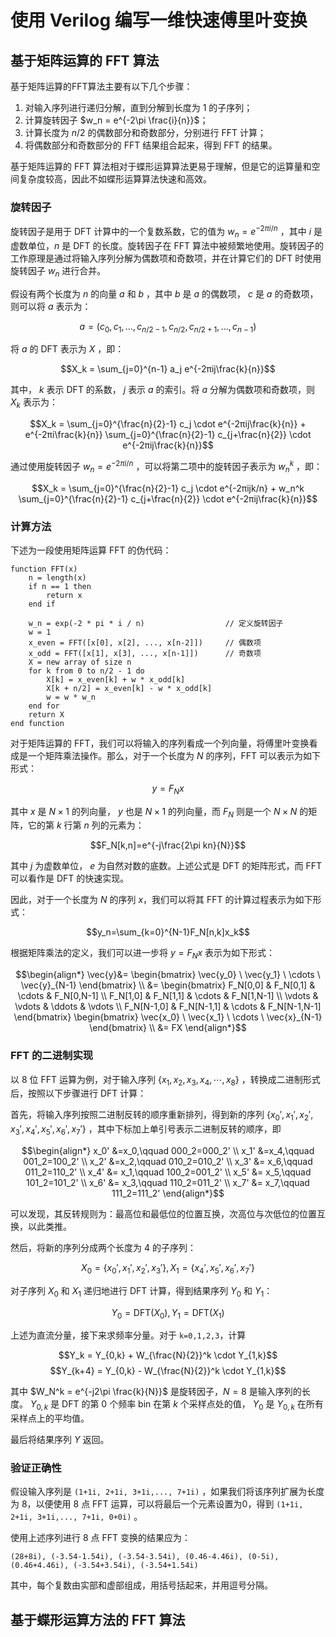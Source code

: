 # 使用 Verilog 编写一维快速傅里叶变换

## 基于矩阵运算的 FFT 算法

基于矩阵运算的FFT算法主要有以下几个步骤：

  1. 对输入序列进行递归分解，直到分解到长度为 1 的子序列；
  2. 计算旋转因子 $w_n = e^{-2\pi \frac{i}{n}}$；
  3. 计算长度为 $n/2$ 的偶数部分和奇数部分，分别进行 FFT 计算；
  4. 将偶数部分和奇数部分的 FFT 结果组合起来，得到 FFT 的结果。

基于矩阵运算的 FFT 算法相对于蝶形运算算法更易于理解，但是它的运算量和空间复杂度较高，因此不如蝶形运算算法快速和高效。

### 旋转因子

旋转因子是用于 DFT 计算中的一个复数系数，它的值为 $w_n = e^{-2πi/n}$ ，其中 $i$ 是虚数单位，$n$ 是 DFT 的长度。旋转因子在 FFT 算法中被频繁地使用。旋转因子的工作原理是通过将输入序列分解为偶数项和奇数项，并在计算它们的 DFT 时使用旋转因子 $w_n$ 进行合并。

假设有两个长度为 $n$ 的向量 $a$ 和 $b$ ，其中 $b$ 是 $a$ 的偶数项， $c$ 是 $a$ 的奇数项，则可以将 $a$ 表示为：

$$a = (c_0, c_1, ..., c_{n/2-1}, c_{n/2}, c_{n/2+1}, ..., c_{n-1})$$

将 $a$ 的 DFT 表示为 $X$ ，即：

$$X_k = \sum_{j=0}^{n-1} a_j e^{-2πij\frac{k}{n}}$$

其中， $k$ 表示 DFT 的系数， $j$ 表示 $a$ 的索引。将 $a$ 分解为偶数项和奇数项，则 $X_k$ 表示为：

$$X_k = \sum_{j=0}^{\frac{n}{2}-1} c_j \cdot e^{-2πij\frac{k}{n}} + e^{-2πi\frac{k}{n}} \sum_{j=0}^{\frac{n}{2}-1} c_{j+\frac{n}{2}} \cdot e^{-2πij\frac{k}{n}}$$

通过使用旋转因子 $w_n = e^{-2πi/n}$ ，可以将第二项中的旋转因子表示为 $w_n^k$ ，即：

$$X_k = \sum_{j=0}^{\frac{n}{2}-1} c_j \cdot e^{-2πijk/n} + w_n^k \sum_{j=0}^{\frac{n}{2}-1} c_{j+\frac{n}{2}} \cdot e^{-2πij\frac{k}{n}}$$

### 计算方法

下述为一段使用矩阵运算 FFT 的伪代码：
```
function FFT(x)
    n = length(x)
    if n == 1 then
        return x
    end if

    w_n = exp(-2 * pi * i / n)                  // 定义旋转因子
    w = 1
    x_even = FFT([x[0], x[2], ..., x[n-2]])     // 偶数项
    x_odd = FFT([x[1], x[3], ..., x[n-1]])      // 奇数项
    X = new array of size n
    for k from 0 to n/2 - 1 do
        X[k] = x_even[k] + w * x_odd[k]
        X[k + n/2] = x_even[k] - w * x_odd[k]
        w = w * w_n
    end for
    return X
end function
```

对于矩阵运算的 FFT，我们可以将输入的序列看成一个列向量，将傅里叶变换看成是一个矩阵乘法操作。那么，对于一个长度为 $N$ 的序列，FFT 可以表示为如下形式：

$$y = F_Nx$$

其中 $x$ 是 $N\times 1$ 的列向量， $y$ 也是 $N\times 1$ 的列向量，而 $F_N$ 则是一个 $N\times N$ 的矩阵，它的第 $k$ 行第 $n$ 列的元素为：

$$F_N[k,n]=e^{-j\frac{2\pi kn}{N}}$$

其中 $j$ 为虚数单位， $e$ 为自然对数的底数。上述公式是 DFT 的矩阵形式，而 FFT 可以看作是 DFT 的快速实现。

因此，对于一个长度为 $N$ 的序列 $x$，我们可以将其 FFT 的计算过程表示为如下形式：

$$y_n=\sum_{k=0}^{N-1}F_N[n,k]x_k$$

根据矩阵乘法的定义，我们可以进一步将 $y=F_Nx$ 表示为如下形式：

$$\begin{align*}
\vec{y}&= \begin{bmatrix} 
\vec{y_0} \ \vec{y_1} \ \cdots \ \vec{y}_{N-1} 
\end{bmatrix} \\
&= \begin{bmatrix} 
F_N[0,0] & F_N[0,1] & \cdots & F_N[0,N-1] \\
F_N[1,0] & F_N[1,1] & \cdots & F_N[1,N-1] \\ 
\vdots & \vdots & \ddots & \vdots \\ 
F_N[N-1,0] & F_N[N-1,1] & \cdots & F_N[N-1,N-1] 
\end{bmatrix} 
\begin{bmatrix} 
\vec{x_0} \ \vec{x_1} \ \cdots \ \vec{x}_{N-1} 
\end{bmatrix} \\
&= FX
\end{align*}$$


### FFT 的二进制实现

以 8 位 FFT 运算为例，对于输入序列 $\{x_1, x_2, x_3, x_4,\cdots , x_8 \}$ ，转换成二进制形式后，按照以下步骤进行 DFT 计算：

首先，将输入序列按照二进制反转的顺序重新排列，得到新的序列 $\{x_0',x_1',x_2',x_3',x_4',x_5',x_6',x_7' \}$ ，其中下标加上单引号表示二进制反转的顺序，即

$$\begin{align*}
x_0' &=x_0,\qquad 000_2=000_2' \\
x_1' &=x_4,\qquad 001_2=100_2' \\
x_2' &=x_2,\qquad 010_2=010_2' \\
x_3' &= x_6,\qquad 011_2=110_2' \\
x_4' &= x_1,\qquad 100_2=001_2' \\
x_5' &= x_5,\qquad 101_2=101_2' \\
x_6' &= x_3,\qquad 110_2=011_2' \\
x_7' &= x_7,\qquad 111_2=111_2'
\end{align*}$$

可以发现，其反转规则为：最高位和最低位的位置互换，次高位与次低位的位置互换，以此类推。

然后，将新的序列分成两个长度为 4 的子序列：

$$X_{0} = \{x_0', x_1', x_2', x_3'\}, X_{1} = \{x_4', x_5', x_6', x_7'\}$$

对子序列 $X_0$ 和 $X_1$ 递归地进行 DFT 计算，得到结果序列 $Y_0$ 和 $Y_1$：

$$Y_0 = \mathrm{DFT}(X_0), Y_1 = \mathrm{DFT}(X_1)$$

上述为直流分量，接下来求频率分量。对于 `k=0,1,2,3`，计算

$$Y_k = Y_{0,k} + W_{\frac{N}{2}}^k \cdot Y_{1,k}$$
$$Y_{k+4} = Y_{0,k} - W_{\frac{N}{2}}^k \cdot Y_{1,k}$$

其中 $W_N^k = e^{-j2\pi \frac{k}{N}}$ 是旋转因子，$N=8$ 是输入序列的长度。 $Y_{0,k}$ 是 DFT 的第 0 个频率 bin 在第 $k$ 个采样点处的值， $Y_0$ 是 $Y_{0,k}$ 在所有采样点上的平均值。

最后将结果序列 $Y$ 返回。

### 验证正确性

假设输入序列是 `(1+1i, 2+1i, 3+1i,..., 7+1i)` ，如果我们将该序列扩展为长度为 8，以便使用 8 点 FFT 运算，可以将最后一个元素设置为0，得到 `(1+1i, 2+1i, 3+1i,..., 7+1i, 0+0i)` 。

使用上述序列进行 8 点 FFT 变换的结果应为：
```
(28+8i), (-3.54-1.54i), (-3.54-3.54i), (0.46-4.46i), (0-5i), (0.46+4.46i), (-3.54+3.54i), (-3.54+1.54i)
```
其中，每个复数由实部和虚部组成，用括号括起来，并用逗号分隔。

## 基于蝶形运算方法的 FFT 算法
